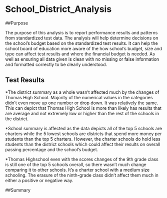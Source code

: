 # School_District_Analysis
##Purpose

The purpose of this analysis is to report performance results and patterns from standardized test data. The analysis will help determine decisions on the school’s budget based on the standardized test results. It can help the school board of education more aware of the how school’s budget, size and type can affect test results and where the financial budget is needed. As well as ensuring all data given is clean with no missing or false information and formatted correctly to be clearly understood. 

## Test Results

*The district summary as a whole wasn’t affected much by the changes of Thomas High School. Majority of the numerical values in the categories didn’t even move up one number or drop down. It was relatively the same. This can depict that Thomas High School is more than likely has results that are average and not extremely low or higher than the rest of the schools in the district.  

*School summary is affected as the data depicts all of the top 5 schools are charters while the 5 lowest schools are districts that spend more money per students than the top 5 charters. However, the charter schools do hold less students than the district schools which could affect their results on overall passing percentage and the school’s budget.   

*Thomas Highschool even with the scores changes of the 9th grade class is still one of the top 5 schools overall, so there wasn’t much change comparing it to other schools. It’s a charter school with a medium size schooling. The erasure of the ninth-grade class didn’t affect them much in either a positive or negative way.

##Summary

